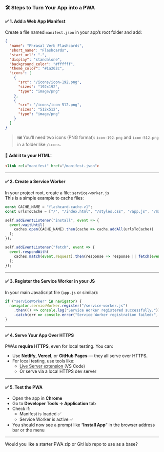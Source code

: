 
### 🛠️ Steps to Turn Your App into a PWA

#### ✅ 1. **Add a Web App Manifest**

Create a file named `manifest.json` in your app’s root folder and add:

```json
{
  "name": "Phrasal Verb Flashcards",
  "short_name": "Flashcards",
  "start_url": ".",
  "display": "standalone",
  "background_color": "#ffffff",
  "theme_color": "#1a202c",
  "icons": [
    {
      "src": "/icons/icon-192.png",
      "sizes": "192x192",
      "type": "image/png"
    },
    {
      "src": "/icons/icon-512.png",
      "sizes": "512x512",
      "type": "image/png"
    }
  ]
}
```

> 🖼 You’ll need two icons (PNG format): `icon-192.png` and `icon-512.png` in a folder like `/icons`.

#### 📎 Add it to your HTML:

```html
<link rel="manifest" href="/manifest.json">
```

---

#### ✅ 2. **Create a Service Worker**

In your project root, create a file: `service-worker.js`  
This is a simple example to cache files:

```js
const CACHE_NAME = "flashcard-cache-v1";
const urlsToCache = ["/", "/index.html", "/styles.css", "/app.js", "/manifest.json"];

self.addEventListener("install", event => {
  event.waitUntil(
    caches.open(CACHE_NAME).then(cache => cache.addAll(urlsToCache))
  );
});

self.addEventListener("fetch", event => {
  event.respondWith(
    caches.match(event.request).then(response => response || fetch(event.request))
  );
});
```

---

#### ✅ 3. **Register the Service Worker in your JS**

In your main JavaScript file (`app.js` or similar):

```js
if ("serviceWorker" in navigator) {
  navigator.serviceWorker.register("/service-worker.js")
    .then(() => console.log("Service Worker registered successfully."))
    .catch(err => console.error("Service Worker registration failed:", err));
}
```

---

#### ✅ 4. **Serve Your App Over HTTPS**

PWAs **require HTTPS**, even for local testing. You can:

- Use **Netlify**, **Vercel**, or **GitHub Pages** — they all serve over HTTPS.
- For local testing, use tools like:
  - [Live Server extension](https://marketplace.visualstudio.com/items?itemName=ritwickdey.LiveServer) (VS Code)
  - Or serve via a local HTTPS dev server

---

#### ✅ 5. **Test the PWA**

- Open the app in **Chrome**
- Go to **Developer Tools → Application** tab
- Check if:
  - Manifest is loaded ✅
  - Service Worker is active ✅
- You should now see a prompt like “**Install App**” in the browser address bar or the menu

---

Would you like a starter PWA zip or GitHub repo to use as a base?